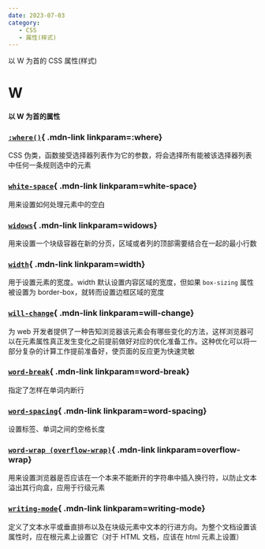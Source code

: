 ```yaml
---
date: 2023-07-03
category:
   - CSS
   - 属性(样式) 
---
```


以 W 为首的 CSS 属性(样式) 

<!-- more -->




# W

#### 以 W 为首的属性

<Mcard>

### [`:where()`][zh-link]{ .mdn-link linkparam=:where}
CSS 伪类，函数接受选择器列表作为它的参数，将会选择所有能被该选择器列表中任何一条规则选中的元素
</Mcard>

<Mcard>

### [`white-space`][zh-link]{ .mdn-link linkparam=white-space}
用来设置如何处理元素中的空白
</Mcard>

<Mcard>

### [`widows`][zh-link]{ .mdn-link linkparam=widows}
用来设置一个块级容器在新的分页，区域或者列的顶部需要结合在一起的最小行数
</Mcard>

<Mcard>

### [`width`][zh-link]{ .mdn-link linkparam=width}
用于设置元素的宽度。width 默认设置内容区域的宽度，但如果 `box-sizing` 属性被设置为 border-box，就转而设置边框区域的宽度
</Mcard>

<Mcard>

### [`will-change`][zh-link]{ .mdn-link linkparam=will-change}
为 web 开发者提供了一种告知浏览器该元素会有哪些变化的方法，这样浏览器可以在元素属性真正发生变化之前提前做好对应的优化准备工作。这种优化可以将一部分复杂的计算工作提前准备好，使页面的反应更为快速灵敏
</Mcard>

<Mcard>

### [`word-break`][zh-link]{ .mdn-link linkparam=word-break}
指定了怎样在单词内断行
</Mcard>

<Mcard>

### [`word-spacing`][zh-link]{ .mdn-link linkparam=word-spacing}
设置标签、单词之间的空格长度
</Mcard>

<Mcard>

### [`word-wrap (overflow-wrap)`][zh-link]{ .mdn-link linkparam=overflow-wrap}
用来设置浏览器是否应该在一个本来不能断开的字符串中插入换行符，以防止文本溢出其行向盒，应用于行级元素
</Mcard>

<Mcard>

### [`writing-mode`][zh-link]{ .mdn-link linkparam=writing-mode}
定义了文本水平或垂直排布以及在块级元素中文本的行进方向。为整个文档设置该属性时，应在根元素上设置它（对于 HTML 文档，应该在 html 元素上设置）
</Mcard>

[zh-link]:https://developer.mozilla.org/zh-CN/docs/Web/CSS/
[en-link]:https://developer.mozilla.org/en-US/docs/Web/CSS/
